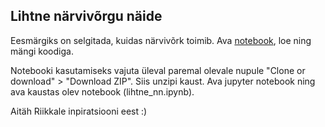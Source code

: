## Lihtne närvivõrgu näide

Eesmärgiks on selgitada, kuidas närvivõrk toimib.
Ava [notebook](https://github.com/RRisto/lihtne_nn/blob/master/lihtne_nn.ipynb), loe ning mängi koodiga.

Notebooki kasutamiseks vajuta üleval paremal olevale nupule "Clone or download" > "Download ZIP".
Siis unzipi kaust. Ava jupyter notebook ning ava kaustas olev notebook (lihtne_nn.ipynb).

Aitäh Riikkale inpiratsiooni eest :)